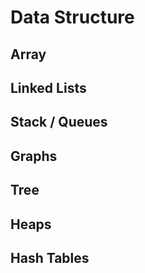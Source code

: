 # Data Structure

## Array

## Linked Lists

## Stack / Queues

## Graphs

## Tree

## Heaps

## Hash Tables
